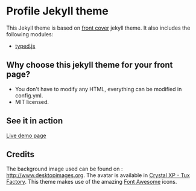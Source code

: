 # Profile Jekyll theme
This Jekyll theme is based on <a href="https://github.com/dashingcode/front-cover">front cover</a> jekyll theme. It also includes the following modules:
* <a href="https://github.com/mattboldt/typed.js">typed.js</a>
## Why choose this jekyll theme for your front page?
* You don't have to modify any HTML, everything can be modified in config.yml.
* MIT licensed.

## See it in action
<a href="https://jordiblasco.github.io/profile/">Live demo page</a>

## Credits
The background image used can be found on : <a href="http://www.desktopimages.org/preview/197946/1920/1080">http://www.desktopimages.org</a>.
The avatar is available in <a href="http://www.crystalxp.net">Crystal XP - Tux Factory</a>.
This theme makes use of the amazing <a href="http://fontawesome.io/">Font Awesome</a> icons.

